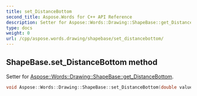 ```yaml
---
title: set_DistanceBottom
second_title: Aspose.Words for C++ API Reference
description: Setter for Aspose::Words::Drawing::ShapeBase::get_DistanceBottom. 
type: docs
weight: 0
url: /cpp/aspose.words.drawing/shapebase/set_distancebottom/
---
```

## ShapeBase.set_DistanceBottom method


Setter for [Aspose::Words::Drawing::ShapeBase::get_DistanceBottom](../get_distancebottom/).

```cpp
void Aspose::Words::Drawing::ShapeBase::set_DistanceBottom(double value)
```

